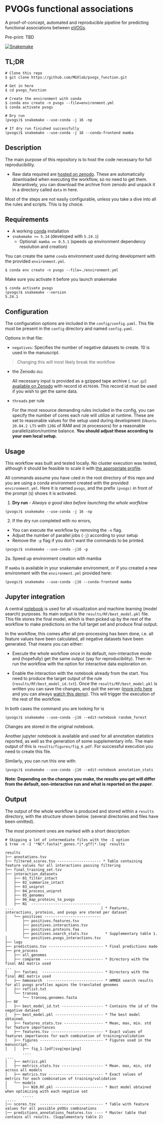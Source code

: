 # PVOGs functional associations

A proof-of-concept, automated and reproducible pipeline for predicting 
functional associations between
[pVOGs](https://www.ncbi.nlm.nih.gov/pmc/articles/PMC5210652/).

Pre-print: TBD

[![Snakemake](https://img.shields.io/badge/snakemake-≥5.14.0-brightgreen.svg?style=flat)](https://snakemake.readthedocs.io)

## TL;DR

```
# Clone this repo
$ git clone https://github.com/MGXlab/pvogs_function.git

# Get in here
$ cd pvogs_function

# Create the environment with conda
$ conda env create -n pvogs --file=environment.yml
$ conda activate pvogs

# Dry run 
(pvogs)$ snakemake --use-conda -j 16 -np

# If dry run finished successfully
(pvogs)$ snakemake --use-conda -j 16 --conda-frontend mamba
```

## Description

The main purpose of this repository is to host the code necessary for full 
reproducibility.

* Raw data required are [hosted on zenodo](https://zenodo.org/record/4576599). 
These are automatically downloaded when executing the workflow, 
so no need to get them.
Alterantively, you can download the archive from zenodo and unpack it in a 
directory called `data` in here.

Most of the steps are not easily configurable, unless you take a dive into all
the rules and scripts. This is by choice.

## Requirements

* A working [conda](https://docs.conda.io/en/latest/) installation
* `snakemake >= 5.14` (developed with `5.24.1`)
  * Optional: `mamba == 0.5.1` (speeds up environment dependency resolution 
  and creation)

You can create the same `conda` environment used during development with the 
provided `environment.yml`.

```
$ conda env create -n pvogs --file=./environment.yml
```

Make sure you activate it before you launch snakemake
```
$ conda activate pvogs
(pvogs)$ snakemake --version
5.24.1
```

## Configuration

The configuration options are included in the `config/config.yaml`. This file 
must be present in the `config` directory and named `config.yaml`.

Options in that file:

- `negatives`: Specifies the number of negative datasets to create. 
   10 is used in the manuscript.

 > Changing this will most likely break the workflow

- the Zenodo `doi` 
  
  All necessary input is provided as a gzipped tape archive (`.tar.gz`) 
  [available on Zenodo](https://zenodo.org/record/4576599) with record id 
  `4576599`. This record id must be used if you wish to get the same data. 
  
- `threads` per rule

  For the most resource demanding rules included in the config, you can 
  specify the number of cores each rule will utilize at runtime. These are set 
  to reasonable values for the setup used during development (`Ubuntu 
  20.04.2 LTS` with `120G` of RAM and `20` processors) for a reasonable 
  parallelization/runtime balance. 
  **You should adjust these according to your own local setup.**


## Usage

This workflow was built and tested locally. No cluster execution was tested,
although it should be feasible to scale it with
[the appropriate profile](https://snakemake.readthedocs.io/en/stable/executing/cli.html#profiles). 

All commands assume you have `cd`ed in the root directory of this repo and you
are using a conda environment created with the provided `environment.yml`. Here
it is named `pvogs`, and the prefix `(pvogs)` in front of the prompt (`$`) 
shows it is activated.

1. **Dry run** - _Always a good idea before launching the whole worfklow_

```
(pvogs)$ snakemake --use-conda -j 16 -np
```

2. If the dry run completed with no errors,

* You can execute the workflow by removing the `-n` flag. 
* Adjust the number of parallel jobs (`-j`) according to your setup
* Remove the `-p` flag if you don't want the commands to be printed.

```
(pvogs)$ snakemake --use-conda -j16 -p
```
2a. Speed up environment creation with mamba

If `mamba` is available in your snakemake environment, or if you created a new
environment with the `environment.yml` provided here:

```
(pvogs)$ snakemake --use-conda -j16 --conda-frontend mamba
```

## Jupyter integration

A central [notebook](workflow/notebooks/analysis.py.ipynb) is used for all 
visualization and machine learning (model search) purposes. Its main output is
the `results/RF/best_model.pkl` file. This file stores the final model, which 
is then picked up by the rest of the workflow to make predictions on the 
full target set and produce final output.

In the workflow, this comes after all pre-processing has been done, 
i.e. all feature values have been calculated, all negative datasets have been 
generated. That means you can either:

- Execute the whole workflow once in its default, non-interactive mode
and (hopefully) get the same output (yay for reproducibility). Then re-run
the workflow with the option for interactive data exploration on.

- Enable the interaction with the notebook already from the start. You need
to produce the target output of the rule (`results/RF/best_model_id.txt`).
Once the `results/RF/best_model.pkl` is written you can save the changes, 
and quit the server
([more info here](https://snakemake.readthedocs.io/en/stable/snakefiles/rules.html#jupyter-notebook-integration) 
and you can always 
[watch this demo](https://snakemake.readthedocs.io/en/stable/_images/snakemake-notebook-demo.gif)).
This will trigger the execution of the rest of the workflow.

In both cases the command you are looking for is

```
(pvogs)$ snakemake --use-conda -j16 --edit-notebook random_forest
```

Changes are stored in the original notebook.

Another jupyter notebook is available and used for all annotation statistics
reported, as well as the generation of some supplementary info. The main output
of this is `results/figures/fig_6.pdf`. For successful execution you need to 
create this file.

Similarly, you can run this one with: 

```
(pvogs)$ snakemake --use-conda -j16 --edit-notebook annotation_stats
```

**Note: Depending on the changes you make, the results you get will 
differ from the default, non-interactive run and what is reported on the 
paper**.


## Output

The output of the whole workflow is produced and stored within a `results` 
directory, with the structure shown below. (several directories and files have 
been omitted).

The most prominent ones are marked with a short description:

```
# Skipping a lot of intermediate files with the -I option
$ tree -n -I '*NC*.fasta|*_genes.*|*.gff|*.log' results

results
├── annotations.tsv
├── filtered_scores.tsv -------------------- * Table containing feature values for all interactions passing filtering
├── final_training_set.tsv
├── interaction_datasets
│   ├── 01_filter_intact
│   ├── 02_summarize_intact
│   ├── 03_uniprot
│   ├── 04_process_uniprot
│   ├── 05_genomes
│   ├── 06_map_proteins_to_pvogs
│   ├── N1  --------------------------------  
....                                        | * Features, interactions, proteins, and pvogs are stored per dataset
│   └── positives --------------------------  
│       ├── positives.features.tsv
│       ├── positives.interactions.tsv
│       ├── positives.proteins.faa
        ├── positives.search_stats.tsv        * Supplementary table 1.
│       └── positives.pvogs_interactions.tsv
├── logs
├── predictions.tsv ------------------------- * Final predictions made
├── pre_process
│   ├── all_genomes
│   ├── comparem  --------------------------- * Directory with the final AAI matrix used
...
│   ├── fastani  ---------------------------- * Directory with the final ANI matrix used
│   ├── hmmsearch  -------------------------- * HMMER search results for all pvogs profiles agains the translated genomes
│   ├── reflist.txt
│   └── transeq
│       └── transeq.genomes.fasta
├── RF
│   ├── best_model_id.txt ------------------- * Contains the id of the negative dataset
│   ├── best_model.pkl ---------------------- * The best model obtained.
│   ├── features_stats.tsv ------------------ * Mean, max, min. std for feature importances
│   ├── features.tsv ------------------------ * Exact values of features importances for each combination of training/validation
│   ├── figures ----------------------------- * Figures used in the manuscript.       
│   │   ├── fig_1.[pdf|svg|eps|png]
        ....
....
│   ├── metrics.pkl
│   ├── metrics.stats.tsv ------------------- * Mean. max, min, std across all models
│   ├── metrics.tsv ------------------------- * Exact values of metrics for each combination of training/validation
│   └── models
│       ├── N10.RF.pkl ---------------------- * Best model obtained when optimizing with each negative set
        .....
.....		
│── scores.tsv  ----------------------------- * Table with feature values for all possible pVOGs combinations
│── predictions_annotations_features.tsv ---- * Master table that contains all results. (Supplementary table 2)
```

